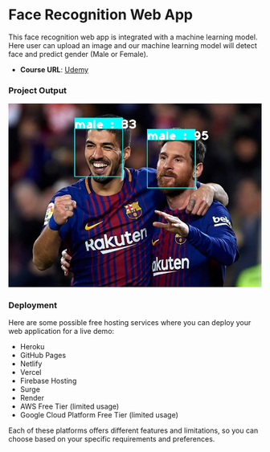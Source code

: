# Face Recognition Web App

This face recognition web app is integrated with a machine learning model. Here user can upload an image and our machine learning model will detect face and predict gender (Male or Female).

- **Course URL**: [Udemy](https://www.udemy.com/course/build-face-recognition-app-using-machine-learning-in-flask/?referralCode=E4241D27BEFE8D5E6C4D)

### Project Output
![Predicted Image](static/predict/prediction_image.jpg)

### Deployment
Here are some possible free hosting services where you can deploy your web application for a live demo:

-  Heroku
-  GitHub Pages
-  Netlify
-  Vercel
-  Firebase Hosting
-  Surge
-  Render
-  AWS Free Tier (limited usage)
-  Google Cloud Platform Free Tier (limited usage)

Each of these platforms offers different features and limitations, so you can choose based on your specific requirements and preferences.

